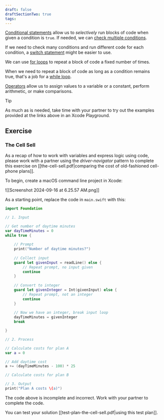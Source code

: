 ```yaml
---
draft: false
draftSectionTwo: true
tags: 
---
```

[Conditional statements](https://www.hackingwithswift.com/read/0/8/conditional-statements) allow us to *selectively* run blocks of code when given a condition is `true`. If needed, we can [check multiple conditions](https://www.hackingwithswift.com/quick-start/beginners/how-to-check-multiple-conditions).

If we need to check many conditions and run different code for each condition, a [switch statement](https://www.hackingwithswift.com/quick-start/beginners/how-to-use-switch-statements-to-check-multiple-conditions) might be easier to use.

We can use [for loops](https://www.hackingwithswift.com/quick-start/beginners/how-to-use-a-for-loop-to-repeat-work) to repeat a block of code a fixed number of times.

When we need to repeat a block of code as long as a condition remains true, that's a job for a [while loop](https://www.hackingwithswift.com/quick-start/beginners/how-to-use-a-while-loop-to-repeat-work).

[Operators](https://www.hackingwithswift.com/read/0/4/operators) allow us to assign values to a variable or a constant, perform arithmetic, or make comparisons.

> [!TIP]
> 
> As much as is needed, take time with your partner to try out the examples provided at the links above in an Xcode Playground.

## Exercise

### The Cell Sell

As a recap of how to work with variables and express logic using code, please work with a partner using the *driver-navigator* pattern to complete this exercise on [[the-cell-sell.pdf|comparing the cost of old-fashioned cell-phone plans]].

To begin, create a macOS command line project in Xcode:

![[Screenshot 2024-09-16 at 6.25.57 AM.png]]

As a starting point, replace the code in `main.swift` with this:

```swift
import Foundation

// 1. Input

// Get number of daytime minutes
var dayTimeMinutes = 0
while true {
    
    // Prompt
    print("Number of daytime minutes?")
    
    // Collect input
    guard let givenInput = readLine() else {
        // Repeat prompt, no input given
        continue
    }
    
    // Convert to integer
    guard let givenInteger = Int(givenInput) else {
        // Repeat prompt, not an integer
        continue
    }
    
    // Now we have an integer, break input loop
    dayTimeMinutes = givenInteger
    break

}

// 2. Process

// Calculate costs for plan A
var a = 0

// Add daytime cost
a += (dayTimeMinutes - 100) * 25

// Calculate costs for plan B

// 3. Output
print("Plan A costs \(a)")

```

The code above is incomplete and incorrect. Work with your partner to complete the code.

You can test your solution [[test-plan-the-cell-sell.pdf|using this test plan]].